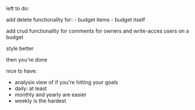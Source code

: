 left to do:

add delete functionality for:
    - budget items
    - budget itself

add crud functionality for comments for owners and write-acces users on a budget

style better

then you're done

nice to have: 
- analysis view of if you're hitting your goals 
- daily: at least
- monthly and yearly are easier
- weekly is the hardest 